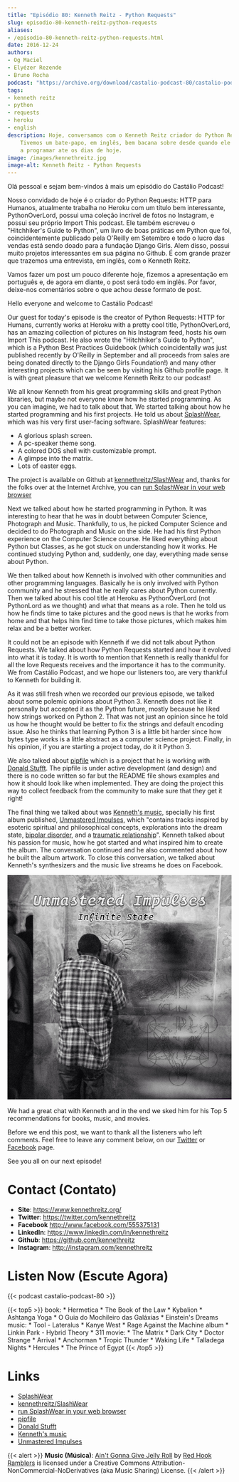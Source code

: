 ```yaml
---
title: "Episódio 80: Kenneth Reitz - Python Requests"
slug: episodio-80-kenneth-reitz-python-requests
aliases:
- /episodio-80-kenneth-reitz-python-requests.html
date: 2016-12-24
authors:
- Og Maciel
- Elyézer Rezende
- Bruno Rocha
podcast: "https://archive.org/download/castalio-podcast-80/castalio-podcast-80.mp3"
tags:
- kenneth reitz
- python
- requests
- heroku
- english
description: Hoje, conversamos com o Kenneth Reitz criador do Python Requests.
    Tivemos um bate-papo, em inglês, bem bacana sobre desde quando ele começou
    a programar ate os dias de hoje.
image: /images/kennethreitz.jpg
image-alt: Kenneth Reitz - Python Requests
---
```


Olá pessoal e sejam bem-vindos à mais um episódio do Castálio Podcast!

Nosso convidado de hoje é o criador do Python Requests: HTTP para Humanos,
atualmente trabalha no Heroku com um título bem interessante, PythonOverLord,
possui uma coleção incrível de fotos no Instagram, e possui seu próprio Import
This podcast. Ele também escreveu o \"Hitchhiker\'s Guide to Python\", um livro
de boas práticas em Python que foi, coincidentemente publicado pela O\'Reilly
em Setembro e todo o lucro das vendas está sendo doado para a fundação Django
Girls. Alem disso, possui muito projetos interessantes em sua página no Github.
É com grande prazer que trazemos uma entrevista, em inglês, com o Kenneth
Reitz.

Vamos fazer um post um pouco diferente hoje, fizemos a apresentação em
português e, de agora em diante, o post será todo em inglês. Por favor,
deixe-nos comentários sobre o que achou desse formato de post.

Hello everyone and welcome to Castálio Podcast!

Our guest for today\'s episode is the creator of Python Requests: HTTP for
Humans, currently works at Heroku with a pretty cool title, PythonOverLord, has
an amazing collection of pictures on his Instagram feed, hosts his own Import
This podcast. He also wrote the \"Hitchhiker\'s Guide to Python\", which is a
Python Best Practices Guidebook (which coincidentally was just published
recently by O'Reilly in September and all proceeds from sales are being donated
directly to the Django Girls Foundation!) and many other interesting projects
which can be seen by visiting his Github profile page. It is with great
pleasure that we welcome Kenneth Reitz to our podcast!

We all know Kenneth from his great programming skills and great Python
libraries, but maybe not everyone know how he started programming. As you can
imagine, we had to talk about that. We started talking about how he started
programming and his first projects. He told us about
[SplashWear](http://webpages.charter.net/reitzk/SplashWear.html), which was his
very first user-facing software. SplashWear features:

- A glorious splash screen.
- A pc-speaker theme song.
- A colored DOS shell with customizable prompt.
- A glimpse into the matrix.
- Lots of easter eggs.

The project is available on Github at
[kennethreitz/SlashWear](https://github.com/kennethreitz/SlashWear) and, thanks
for the folks over at the Internet Archive, you can [run SplashWear in your web
browser](https://archive.org/details/splashwear)

Next we talked about how he started programming in Python. It was interesting
to hear that he was in doubt between Computer Science, Photograph and Music.
Thankfully, to us, he picked Computer Science and decided to do Photograph and
Music on the side. He had his first Python experience on the Computer Science
course. He liked everything about Python but Classes, as he got stuck on
understanding how it works. He continued studying Python and, suddenly, one
day, everything made sense about Python.

We then talked about how Kenneth is involved with other communities and other
programming languages. Basically he is only involved with Python community and
he stressed that he really cares about Python currently. Then we talked about
his cool title at Heroku as PythonOverLord (not PythonLord as we thought) and
what that means as a role. Then he told us how he finds time to take pictures
and the good news is that he works from home and that helps him find time to
take those pictures, which makes him relax and be a better worker.

It could not be an episode with Kenneth if we did not talk about Python
Requests. We talked about how Python Requests started and how it evolved into
what it is today. It is worth to mention that Kenneth is really thankful for
all the love Requests receives and the importance it has to the community. We
from Castálio Podcast, and we hope our listeners too, are very thankful to
Kenneth for building it.

As it was still fresh when we recorded our previous episode, we talked about
some polemic opinions about Python 3. Kenneth does not like it personally but
accepted it as the Python future, mostly because he liked how strings worked on
Python 2. That was not just an opinion since he told us how he thought would be
better to fix the strings and default encoding issue. Also he thinks that
learning Python 3 is a little bit harder since how bytes type works is a little
abstract as a computer science project. Finally, in his opinion, if you are
starting a project today, do it it Python 3.

We also talked about [pipfile](https://github.com/pypa/pipfile) which is a
project that he is working with [Donald Stufft](https://caremad.io/about/). The
pipfile is under active development (and design) and there is no code written
so far but the README file shows examples and how it should look like when
implemented. They are doing the project this way to collect feedback from the
community to make sure that they get it right!

The final thing we talked about was [Kenneth\'s
music](https://www.kennethreitz.org/music/), specially his first album
published, [Unmastered
Impulses](https://www.kennethreitz.org/unmastered-impulses/), which \"contains
tracks inspired by esoteric spiritual and philosophical concepts, explorations
into the dream state, [bipolar
disorder](https://www.kennethreitz.org/essays/mentalhealtherror-an-exception-occurred),
and a [traumatic
relationship](https://www.kennethreitz.org/essays/purging-the-unexpected-negative-a-narcissistic-partner)\".
Kenneth talked about his passion for music, how he got started and what
inspired him to create the album. The conversation continued and he also
commented about how he built the album artwork. To close this conversation, we
talked about Kenneth\'s synthesizers and the music live streams he does on
Facebook.

![](/images/unmasteredimpulses-artwork.jpg)

We had a great chat with Kenneth and in the end we sked him for his Top 5
recommendations for books, music, and movies.

Before we end this post, we want to thank all the listeners who left comments.
Feel free to leave any comment below, on our
[Twitter](https://twitter.com/castaliopod) or
[Facebook](https://www.facebook.com/castaliopod) page.

See you all on our next episode!

# Contact (Contato)

- **Site**: <https://www.kennethreitz.org/>
- **Twitter**: <https://twitter.com/kennethreitz>
- **Facebook** <http://www.facebook.com/555375131>
- **LinkedIn**: <https://www.linkedin.com/in/kennethreitz>
- **Github**: <https://github.com/kennethreitz>
- **Instagram**: <http://instagram.com/kennethreitz>

# Listen Now (Escute Agora)

{{< podcast castalio-podcast-80 >}}

{{< top5 >}}
book:
    * Hermetica
    * The Book of the Law
    * Kybalion
    * Ashtanga Yoga
    * O Guia do Mochileiro das Galáxias
    * Einstein's Dreams
music:
    * Tool - Lateralus
    * Kanye West
    * Rage Against the Machine album
    * Linkin Park - Hybrid Theory
    * 311
movie:
    * The Matrix
    * Dark City
    * Doctor Strange
    * Arrival
    * Anchorman
    * Tropic Thunder
    * Waking Life
    * Talladega Nights
    * Hercules
    * The Prince of Egypt
{{< /top5 >}}

# Links

- [SplashWear](http://webpages.charter.net/reitzk/SplashWear.html)
- [kennethreitz/SlashWear](https://github.com/kennethreitz/SlashWear)
- [run SplashWear in your web browser](https://archive.org/details/splashwear)
- [pipfile](https://github.com/pypa/pipfile)
- [Donald Stufft](https://caremad.io/about/)
- [Kenneth\'s music](https://www.kennethreitz.org/music/)
- [Unmastered Impulses](https://www.kennethreitz.org/unmastered-impulses/)

{{< alert >}}
**Music (Música)**: [Ain\'t Gonna Give Jelly
Roll](http://freemusicarchive.org/music/Red_Hook_Ramblers/Live__WFMU_on_Antique_Phonograph_Music_Program_with_MAC_Feb_8_2011/Red_Hook_Ramblers_-_12_-_Aint_Gonna_Give_Jelly_Roll)
by [Red Hook Ramblers](http://www.redhookramblers.com/) is licensed under a
Creative Commons Attribution-NonCommercial-NoDerivatives (aka Music Sharing)
License.
{{< /alert >}}
